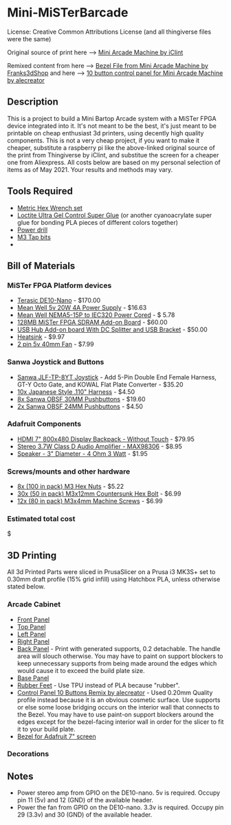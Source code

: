 # Mini-MiSTerBarcade

License: Creative Common Attributions License (and all thingiverse files were the same)

Original source of print here --> [Mini Arcade Machine by iClint](https://www.thingiverse.com/thing:2216740)

Remixed content from here --> [Bezel File from Mini Arcade Machine by Franks3dShop](https://www.thingiverse.com/thing:3529914) and here --> [10 button control panel for Mini Arcade Machine by alecreator](https://www.thingiverse.com/thing:3817837)

## Description

This is a project to build a Mini Bartop Arcade system with a MiSTer FPGA device integrated into it. It's not meant to be the best, it's just meant to be printable on cheap enthusiast 3d printers, using decently high quality components. This is not a very cheap project, if you want to make it cheaper, substitute a raspberry pi like the above-linked original source of the print from Thingiverse by iClint, and substitue the screen for a cheaper one from Aliexpress. All costs below are based on my personal selection of items as of May 2021. Your results and methods may vary.

## Tools Required
* [Metric Hex Wrench set](https://www.amazon.com/TEKTON-Wrench-Metric-13-Piece-25272/dp/B00I5THFR4/)
* [Loctite Ultra Gel Control Super Glue](https://www.amazon.com/dp/B01EZTPXEO) (or another cyanoacrylate super glue for bonding PLA pieces of different colors together)
* [Power drill](https://www.amazon.com/Dewalt-DCD771C2-Cordless-Lithium-Ion-Compact/dp/B00ET5VMTU/)
* [M3 Tap bits](https://www.amazon.com/Hakkin-Nitriding-Plastic-Tapping-Cutting/dp/B07S5KKCS4)
* 

## Bill of Materials

### MiSTer FPGA Platform devices
* [Terasic DE10-Nano](https://www.digikey.com/en/products/detail/terasic-inc/P0496/6817231) - $170.00
* [Mean Well 5v 20W 4A Power Supply](https://www.digikey.com/en/products/detail/mean-well-usa-inc/GST25A05-P1J/7703645) - $16.63
* [Mean Well NEMA5-15P to IEC320 Power Cored](https://www.digikey.com/en/products/detail/mean-well-usa-inc/YP12-YC12/7707223) - $ 5.78
* [128MB MiSTer FPGA SDRAM Add-on Board](https://misteraddons.com/products/sdram-xsd-2-5-128mb) - $60.00
* [USB Hub Add-on board With DC Splitter and USB Bracket](https://misteraddons.com/products/usb-hub-v2-1) - $50.00
* [Heatsink](https://www.amazon.com/gp/product/B01JB8MQ76/) - $9.97
* [2 pin 5v 40mm Fan](https://www.amazon.com/GeeekPi-Raspberry-40x40x10mm-Brushless-Radiator/dp/B07X6CXQLN) - $7.99

### Sanwa Joystick and Buttons
* [Sanwa JLF-TP-8YT Joystick](https://focusattack.com/sanwa-jlf-tp-8yt-joystick/) - Add 5-Pin Double End Female Harness, GT-Y Octo Gate, and KOWAL Flat Plate Converter - $35.20
* [10x Japanese Style .110" Harness](https://focusattack.com/spare-japanese-style-110-harness-for-zero-delay-usb-encoder-pcb/) - $4.50
* [8x Sanwa OBSF 30MM Pushbuttons](https://focusattack.com/buttons/sanwa/30mm/obsf-30-pushbutton/) - $19.60
* [2x Sanwa OBSF 24MM Pushbuttons](https://focusattack.com/buttons/sanwa/24mm/obsf-24-pushbutton/) - $4.50

### Adafruit Components
* [HDMI 7" 800x480 Display Backpack - Without Touch](https://www.adafruit.com/product/2406) - $79.95
* [Stereo 3.7W Class D Audio Amplifier - MAX98306](https://www.adafruit.com/product/987) - $8.95
* [Speaker - 3" Diameter - 4 Ohm 3 Watt](https://www.adafruit.com/product/1314) - $1.95

### Screws/mounts and other hardware
* [8x (100 in pack) M3 Hex Nuts](https://www.amazon.com/gp/product/B01IWUSDYY/) - $5.22
* [30x (50 in pack) M3x12mm Countersunk Hex Bolt](https://www.amazon.com/gp/product/B01E6EIC2S/) - $6.99
* [12x (80 in pack) M3x4mm Machine Screws](https://www.amazon.com/gp/product/B07WCT6VY6/) - $6.99

### Estimated total cost
$

## 3D Printing

All 3d Printed Parts were sliced in PrusaSlicer on a Prusa i3 MK3S+ set to 0.30mm draft profile (15% grid infill) using Hatchbox PLA, unless otherwise stated below.

### Arcade Cabinet

* [Front Panel](https://cdn.thingiverse.com/assets/3f/01/7c/28/23/Front_Panel.stl)
* [Top Panel](https://cdn.thingiverse.com/assets/83/88/73/ff/92/Top_panel.stl)
* [Left Panel](https://cdn.thingiverse.com/assets/d0/cb/0b/19/be/left_Panel.stl)
* [Right Panel](https://cdn.thingiverse.com/assets/4f/1d/11/f3/97/right_panel.stl)
* [Back Panel](https://cdn.thingiverse.com/assets/98/93/cd/c9/cd/Back_Panel.stl) - Print with generated supports, 0.2 detachable. The handle area will slouch otherwise. You may have to paint on support blockers to keep unnecessary supports from being made around the edges which would cause it to exceed the build plate size.
* [Base Panel](https://cdn.thingiverse.com/assets/87/da/83/f2/4b/Base_panel.stl)
* [Rubber Feet](https://cdn.thingiverse.com/assets/22/47/79/eb/ac/Rubber_foot.stl) - Use TPU instead of PLA because "rubber".
* [Control Panel 10 Buttons Remix by alecreator](https://cdn.thingiverse.com/assets/d9/a1/a0/62/c1/Mini_Arcade_10_buttons.stl) - Used 0.20mm Quality profile instead because it is an obvious cosmetic surface. Use supports or else some loose bridging occurs on the interior wall that connects to the Bezel. You may have to use paint-on support blockers around the edges except for the bezel-facing interior wall in order for the slicer to fit it to your build plate.
* [Bezel for Adafruit 7" screen](https://cdn.thingiverse.com/assets/7f/f2/e9/ba/73/Bezel-Adafruit_7_Touchscreen.stl)

### Decorations

## Notes
* Power stereo amp from GPIO on the DE10-nano. 5v is required. Occupy pin 11 (5v) and 12 (GND) of the available header.
* Power the fan from GPIO on the DE10-nano. 3.3v is required. Occupy pin 29 (3.3v) and 30 (GND) of the available header.
